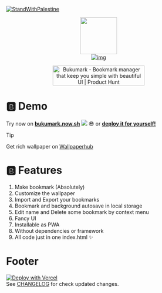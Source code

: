 [![StandWithPalestine](https://raw.githubusercontent.com/Safouene1/support-palestine-banner/master/StandWithPalestine.svg)](https://techforpalestine.org/learn-more)

<div align="center">

[<img src="https://bukumark.vercel.app/logo.svg" width="100">](https://bukumark.now.sh/)  
[![img](https://bukumark.vercel.app/wordmark.svg)](https://bukumark.now.sh/)

<a href="https://www.producthunt.com/posts/bukumark?utm_source=badge-featured&utm_medium=badge&utm_souce=badge-bukumark" target="_blank"><img src="https://api.producthunt.com/widgets/embed-image/v1/featured.svg?post_id=445167&theme=light" alt="Bukumark - Bookmark&#0032;manager&#0032;that&#0032;keep&#0032;you&#0032;simple&#0032;with&#0032;beautiful&#0032;UI | Product Hunt" style="width: 250px; height: 54px;" width="250" height="54" /></a>

</div>

# 🅱️ Demo

Try now on **[bukumark.now.sh](https://bukumark.now.sh/)** [![](https://vercelbadge.vercel.app/api/LIGMATV/Bukumark)](https://github.com/LIGMATV/Bukumark/deployments/Production) 😎 or **[deploy it for yourself!](https://vercel.com/new/clone?repository-url=https%3A%2F%2Fgithub.com%2FLIGMATV%2FBukumark)**

> [!TIP]
> Get rich wallpaper on [Wallpaperhub](https://www.wallpaperhub.app/)

# 🅱️ Features

1. Make bookmark (Absolutely)
2. Customize the wallpaper
3. Import and Export your bookmarks
4. Bookmark and background autosave in local storage
5. Edit name and Delete some bookmark by context menu
6. Fancy UI
7. Installable as PWA
8. Without dependencies or framework
9. All code just in one index.html ✨

# Footer
[![Deploy with Vercel](https://vercel.com/button)](https://vercel.com/new/clone?repository-url=https%3A%2F%2Fgithub.com%2FLIGMATV%2FBukumark)  
See [CHANGELOG](https://github.com/LIGMATV/Bukumark/blob/main/CHANGELOG.md) for check updated changes.
